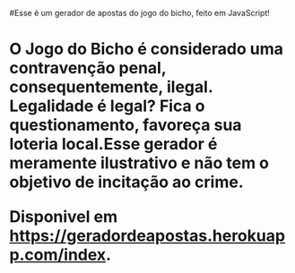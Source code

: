 #Esse é um gerador de apostas do jogo do bicho, feito em JavaScript!<h1>

O Jogo do Bicho é considerado uma contravenção penal, consequentemente, ilegal. Legalidade é legal? Fica o questionamento, favoreça sua loteria local.**Esse gerador é meramente ilustrativo e não tem o objetivo de incitação ao crime**.


Disponivel em https://geradordeapostas.herokuapp.com/index.



